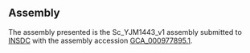 

Assembly
--------

The assembly presented is the Sc\_YJM1443\_v1 assembly submitted to
[INSDC](http://www.insdc.org) with the assembly accession
[GCA\_000977895.1](http://www.ebi.ac.uk/ena/data/view/GCA_000977895.1).
